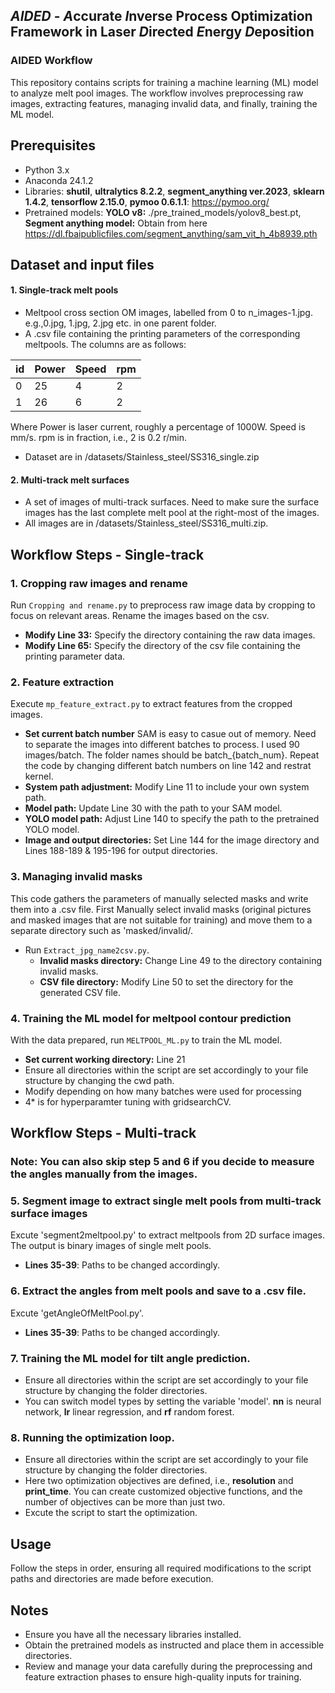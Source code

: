 ## _AIDED_ - *A*ccurate *I*nverse Process Optimization Framework in Laser *D*irected *E*nergy *D*eposition

### AIDED Workflow

This repository contains scripts for training a machine learning (ML) model to analyze melt pool images. The workflow involves preprocessing raw images, extracting features, managing invalid data, and finally, training the ML model.

## Prerequisites

- Python 3.x
- Anaconda 24.1.2
- Libraries: 
**shutil**,
**ultralytics 8.2.2**,
**segment_anything ver.2023**,
**sklearn 1.4.2**,
**tensorflow 2.15.0**,
**pymoo 0.6.1.1**: https://pymoo.org/
- Pretrained models:
**YOLO v8:** ./pre_trained_models/yolov8_best.pt,
**Segment anything model:** Obtain from here https://dl.fbaipublicfiles.com/segment_anything/sam_vit_h_4b8939.pth

## Dataset and input files

#### 1. Single-track melt pools
- Meltpool cross section OM images, labelled from 0 to n_images-1.jpg. e.g.,0.jpg, 1.jpg, 2.jpg etc. in one parent folder.
- A .csv file containing the printing parameters of the corresponding meltpools. The columns are as follows:

|       id      |     Power     |      Speed    |      rpm      |
| ------------- | ------------- | ------------- | ------------- |
|      0        |       25      |       4       |       2       |
|      1        |       26      |       6       |       2       |

Where Power is laser current, roughly a percentage of 1000W. Speed is mm/s. rpm is in fraction, i.e., 2 is 0.2 r/min.
- Dataset are in /datasets/Stainless_steel/SS316_single.zip

#### 2. Multi-track melt surfaces
- A set of images of multi-track surfaces. Need to make sure the surface images has the last complete melt pool at the right-most of the images.
- All images are in /datasets/Stainless_steel/SS316_multi.zip.
## Workflow Steps - Single-track

### 1. Cropping raw images and rename
Run `Cropping and rename.py` to preprocess raw image data by cropping to focus on relevant areas. Rename the images based on the csv.
- **Modify Line 33:** Specify the directory containing the raw data images.
- **Modify Line 65:** Specify the directory of the csv file containing the printing parameter data.

### 2. Feature extraction
Execute `mp_feature_extract.py` to extract features from the cropped images.
- **Set current batch number** SAM is easy to casue out of memory. Need to separate the images into different batches to process. I used 90 images/batch. The folder names should be batch_{batch_num}. Repeat the code by changing different batch numbers on line 142 and restrat kernel.
- **System path adjustment:** Modify Line 11 to include your own system path.
- **Model path:** Update Line 30 with the path to your SAM model.
- **YOLO model path:** Adjust Line 140 to specify the path to the pretrained YOLO model.
- **Image and output directories:** Set Line 144 for the image directory and Lines 188-189 & 195-196 for output directories.

### 3. Managing invalid masks
This code gathers the parameters of manually selected masks and write them into a .csv file. First Manually select invalid masks (original pictures and masked images that are not suitable for training) and move them to a separate directory such as 'masked/invalid/.
- Run `Extract_jpg_name2csv.py`.
    - **Invalid masks directory:** Change Line 49 to the directory containing invalid masks.
    - **CSV file directory:** Modify Line 50 to set the directory for the generated CSV file.

### 4. Training the ML model for meltpool contour prediction
With the data prepared, run `MELTPOOL_ML.py` to train the ML model.
- **Set current working directory:** Line 21
- Ensure all directories within the script are set accordingly to your file structure by changing the cwd path.
- Modify depending on how many batches were used for processing
- 4* is for hyperparamter tuning with gridsearchCV.

## Workflow Steps - Multi-track
### Note: You can also skip step 5 and 6 if you decide to measure the angles manually from the images.

### 5. Segment image to extract single melt pools from multi-track surface images
Excute 'segment2meltpool.py' to extract meltpools from 2D surface images.
The output is binary images of single melt pools.
- **Lines 35-39**: Paths to be changed accordingly.

### 6. Extract the angles from melt pools and save to a .csv file.
Excute 'getAngleOfMeltPool.py'.
- **Lines 35-39**: Paths to be changed accordingly.
### 7. Training the ML model for tilt angle prediction.
- Ensure all directories within the script are set accordingly to your file structure by changing the folder directories.
- You can switch model types by setting the variable 'model'. **nn** is neural network, **lr** linear regression, and **rf** random forest.
### 8. Running the optimization loop.
- Ensure all directories within the script are set accordingly to your file structure by changing the folder directories.
- Here two optimization objectives are defined, i.e., **resolution** and **print_time**. You can create customized objective functions, and the number of objectives can be more than just two.
- Excute the script to start the optimization.

## Usage

Follow the steps in order, ensuring all required modifications to the script paths and directories are made before execution. 

## Notes

- Ensure you have all the necessary libraries installed.
- Obtain the pretrained models as instructed and place them in accessible directories.
- Review and manage your data carefully during the preprocessing and feature extraction phases to ensure high-quality inputs for training.
